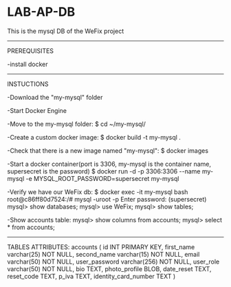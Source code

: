 # LAB-AP-DB
This is the mysql DB of the WeFix project

---------------------------
PREREQUISITES

-install docker

---------------------------
INSTUCTIONS

-Download the "my-mysql" folder

-Start Docker Engine

-Move to the my-mysql folder:
$ cd ~/my-mysql/

-Create a custom docker image:
$ docker build -t my-mysql .

-Check that there is a new image named "my-mysql":
$ docker images

-Start a docker container(port is 3306, my-mysql is the container name, supersecret is the password)
$ docker run -d -p 3306:3306 --name my-mysql -e MYSQL_ROOT_PASSWORD=supersecret my-mysql

-Verify we have our WeFix db:
$ docker exec -it my-mysql bash
root@c86ff80d7524:/# mysql -uroot -p
Enter password: (supersecret)
mysql> show databases;
mysql> use WeFix;
mysql> show tables;

-Show accounts table:
mysql> show columns from accounts;
mysql> select * from accounts;

---------------------------
TABLES ATTRIBUTES:
accounts (
id INT PRIMARY KEY,
first_name  varchar(25) NOT NULL,
second_name varchar(15) NOT NULL,
email  varchar(50) NOT NULL,
user_password varchar(256) NOT NULL,
user_role varchar(50) NOT NULL,
bio TEXT,
photo_profile BLOB,
date_reset TEXT,
reset_code TEXT,
p_iva TEXT,
identity_card_number TEXT
)



